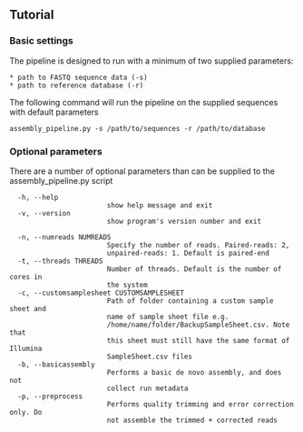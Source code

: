 ## Tutorial

### Basic settings

The pipeline is designed to run with a minimum of two supplied parameters:

    * path to FASTQ sequence data (-s)
    * path to reference database (-r)

The following command will run the pipeline on the supplied sequences with default parameters
    
```
assembly_pipeline.py -s /path/to/sequences -r /path/to/database

```

### Optional parameters

There are a number of optional parameters than can be supplied to the assembly_pipeline.py script

```
  -h, --help            
                        show help message and exit
  -v, --version         
                        show program's version number and exit
  
  -n, --numreads NUMREADS
                        Specify the number of reads. Paired-reads: 2,
                        unpaired-reads: 1. Default is paired-end
  -t, --threads THREADS
                        Number of threads. Default is the number of cores in
                        the system
  -c, --customsamplesheet CUSTOMSAMPLESHEET
                        Path of folder containing a custom sample sheet and
                        name of sample sheet file e.g.
                        /home/name/folder/BackupSampleSheet.csv. Note that
                        this sheet must still have the same format of Illumina
                        SampleSheet.csv files
  -b, --basicassembly   
                        Performs a basic de novo assembly, and does not
                        collect run metadata
  -p, --preprocess      
                        Performs quality trimming and error correction only. Do
                        not assemble the trimmed + corrected reads
```